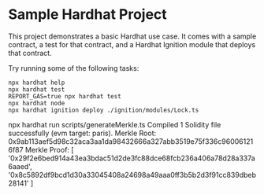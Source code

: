# Sample Hardhat Project

This project demonstrates a basic Hardhat use case. It comes with a sample contract, a test for that contract, and a Hardhat Ignition module that deploys that contract.

Try running some of the following tasks:

```shell
npx hardhat help
npx hardhat test
REPORT_GAS=true npx hardhat test
npx hardhat node
npx hardhat ignition deploy ./ignition/modules/Lock.ts
```

 npx hardhat run scripts/generateMerkle.ts
Compiled 1 Solidity file successfully (evm target: paris).
Merkle Root: 0x9ab113aef5d98c32aca3aa1da98432666a327abb3519e75f336c960061216f87
Merkle Proof: [
  '0x29f2e6bed914a43ea3bdac51d2de3fc88dce68fcb236a406a78d28a337a6aaed',
  '0x8c5892df9bcd1d30a33045408a24698a49aaa0ff3b5b2d3f91cc839dbeb28141'
]
